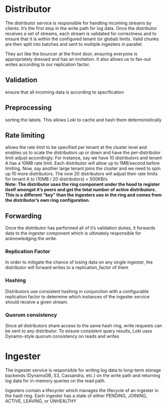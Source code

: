 # Distributor
The distributor service is responsible for handling incoming streams by clients. It’s the first stop in the write path for log data. Once the distributor receives a set of streams, each stream is validated for correctness and to ensure that it is within the configured tenant (or global) limits. Valid chunks are then split into batches and sent to multiple ingesters in parallel.

They act like the bouncer at the front door, ensuring everyone is appropriately dressed and has an invitation. It also allows us to fan-out writes according to our replication factor.
## Validation 
ensure that all incoming data is according to specification
## Preprocessing
sorting the labels. This allows Loki to cache and hash them deterministically
## Rate limiting
allows the rate limit to be specified per tenant at the cluster level and enables us to scale the distributors up or down and have the per-distributor limit adjust accordingly. For instance, say we have 10 distributors and tenant A has a 10MB rate limit. Each distributor will allow up to 1MB/second before limiting. Now, say another large tenant joins the cluster and we need to spin up 10 more distributors. The now 20 distributors will adjust their rate limits for tenant A to (10MB / 20 distributors) = 500KB/s \
<b>Note: The distributor uses the ring component under the hood to register itself amongst it’s peers and get the total number of active distributors. This is a different “key” than the ingesters use in the ring and comes from the distributor’s own ring configuration.
</b>

## Forwarding
Once the distributor has performed all of it’s validation duties, it forwards data to the ingester component which is ultimately responsible for acknowledging the write.
### Replication Factor
In order to mitigate the chance of losing data on any single ingester, the distributor will forward writes to a replication_factor of them
### Hashing
Distributors use consistent hashing in conjunction with a configurable replication factor to determine which instances of the ingester service should receive a given stream.
### Quorum consistency
Since all distributors share access to the same hash ring, write requests can be sent to any distributor.
To ensure consistent query results, Loki uses Dynamo-style quorum consistency on reads and writes

# Ingester
The ingester service is responsible for writing log data to long-term storage backends (DynamoDB, S3, Cassandra, etc.) on the write path and returning log data for in-memory queries on the read path.

Ingesters contain a lifecycler which manages the lifecycle of an ingester in the hash ring. Each ingester has a state of either PENDING, JOINING, ACTIVE, LEAVING, or UNHEALTHY